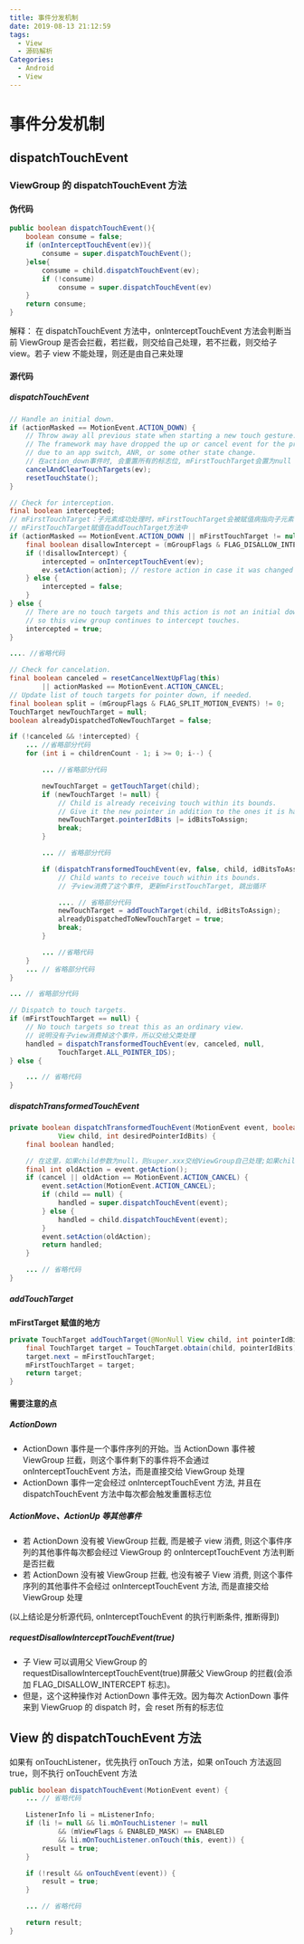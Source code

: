 ```yaml
---
title: 事件分发机制
date: 2019-08-13 21:12:59
tags:
  - View
  - 源码解析
Categories:
  - Android
  - View
---
```


# 事件分发机制

## dispatchTouchEvent

### ViewGroup 的 dispatchTouchEvent 方法

#### 伪代码

```java
public boolean dispatchTouchEvent(){
    boolean consume = false;
    if (onInterceptTouchEvent(ev)){
        consume = super.dispatchTouchEvent();
    }else{
        consume = child.dispatchTouchEvent(ev);
        if (!consume)
            consume = super.dispatchTouchEvent(ev)
    }
    return consume;
}
```

解释：
在 dispatchTouchEvent 方法中，onInterceptTouchEvent 方法会判断当前 ViewGroup 是否会拦截，若拦截，则交给自己处理，若不拦截，则交给子 view。若子 view 不能处理，则还是由自己来处理

#### 源代码

##### dispatchTouchEvent

```java
// Handle an initial down.
if (actionMasked == MotionEvent.ACTION_DOWN) {
    // Throw away all previous state when starting a new touch gesture.
    // The framework may have dropped the up or cancel event for the previous gesture
    // due to an app switch, ANR, or some other state change.
    // 在action_down事件时, 会重置所有的标志位, mFirstTouchTarget会置为null
    cancelAndClearTouchTargets(ev);
    resetTouchState();
}

// Check for interception.
final boolean intercepted;
// mFirstTouchTarget：子元素成功处理时，mFirstTouchTarget会被赋值病指向子元素
// mFirstTouchTarget赋值在addTouchTarget方法中
if (actionMasked == MotionEvent.ACTION_DOWN || mFirstTouchTarget != null) {
    final boolean disallowIntercept = (mGroupFlags & FLAG_DISALLOW_INTERCEPT) != 0;
    if (!disallowIntercept) {
        intercepted = onInterceptTouchEvent(ev);
        ev.setAction(action); // restore action in case it was changed
    } else {
        intercepted = false;
    }
} else {
    // There are no touch targets and this action is not an initial down
    // so this view group continues to intercept touches.
    intercepted = true;
}

.... //省略代码

// Check for cancelation.
final boolean canceled = resetCancelNextUpFlag(this)
        || actionMasked == MotionEvent.ACTION_CANCEL;
// Update list of touch targets for pointer down, if needed.
final boolean split = (mGroupFlags & FLAG_SPLIT_MOTION_EVENTS) != 0;
TouchTarget newTouchTarget = null;
boolean alreadyDispatchedToNewTouchTarget = false;

if (!canceled && !intercepted) {
    ... //省略部分代码
    for (int i = childrenCount - 1; i >= 0; i--) {

        ... //省略部分代码

        newTouchTarget = getTouchTarget(child);
        if (newTouchTarget != null) {
            // Child is already receiving touch within its bounds.
            // Give it the new pointer in addition to the ones it is handling.
            newTouchTarget.pointerIdBits |= idBitsToAssign;
            break;
        }

        ... // 省略部分代码

        if (dispatchTransformedTouchEvent(ev, false, child, idBitsToAssign)) {
            // Child wants to receive touch within its bounds.
            // 子view消费了这个事件, 更新mFirstTouchTarget, 跳出循环

            .... // 省略部分代码
            newTouchTarget = addTouchTarget(child, idBitsToAssign);
            alreadyDispatchedToNewTouchTarget = true;
            break;
        }

        ... //省略代码
    }
    ... // 省略部分代码
}

... // 省略部分代码

// Dispatch to touch targets.
if (mFirstTouchTarget == null) {
    // No touch targets so treat this as an ordinary view.
    // 说明没有子view消费掉这个事件，所以交给父类处理
    handled = dispatchTransformedTouchEvent(ev, canceled, null,
            TouchTarget.ALL_POINTER_IDS);
} else {

    ... // 省略代码
}
```

##### dispatchTransformedTouchEvent

```java
private boolean dispatchTransformedTouchEvent(MotionEvent event, boolean cancel,
            View child, int desiredPointerIdBits) {
    final boolean handled;

    // 在这里，如果child参数为null，则super.xxx交给ViewGroup自己处理;如果child不为空,则交给child处理
    final int oldAction = event.getAction();
    if (cancel || oldAction == MotionEvent.ACTION_CANCEL) {
        event.setAction(MotionEvent.ACTION_CANCEL);
        if (child == null) {
            handled = super.dispatchTouchEvent(event);
        } else {
            handled = child.dispatchTouchEvent(event);
        }
        event.setAction(oldAction);
        return handled;
    }

    ... // 省略代码
}
```

##### addTouchTarget

**mFirstTarget 赋值的地方**

```java
private TouchTarget addTouchTarget(@NonNull View child, int pointerIdBits) {
    final TouchTarget target = TouchTarget.obtain(child, pointerIdBits);
    target.next = mFirstTouchTarget;
    mFirstTouchTarget = target;
    return target;
}
```

#### 需要注意的点

##### ActionDown

- ActionDown 事件是一个事件序列的开始。当 ActionDown 事件被 ViewGroup 拦截，则这个事件剩下的事件将不会通过 onInterceptTouchEvent 方法，而是直接交给 ViewGroup 处理
- ActionDown 事件一定会经过 onInterceptTouchEvent 方法, 并且在 dispatchTouchEvent 方法中每次都会触发重置标志位

##### ActionMove、ActionUp 等其他事件

- 若 ActionDown 没有被 ViewGroup 拦截, 而是被子 view 消费, 则这个事件序列的其他事件每次都会经过 ViewGroup 的 onInterceptTouchEvent 方法判断是否拦截
- 若 ActionDown 没有被 ViewGroup 拦截, 也没有被子 View 消费, 则这个事件序列的其他事件不会经过 onInterceptTouchEvent 方法, 而是直接交给 ViewGroup 处理

(以上结论是分析源代码, onInterceptTouchEvent 的执行判断条件, 推断得到)

##### requestDisallowInterceptTouchEvent(true)

- 子 View 可以调用父 ViewGroup 的 requestDisallowInterceptTouchEvent(true)屏蔽父 ViewGroup 的拦截(会添加 FLAG_DISALLOW_INTERCEPT 标志)。
- 但是，这个这种操作对 ActionDown 事件无效。因为每次 ActionDown 事件来到 ViewGruop 的 dispatch 时，会 reset 所有的标志位

## View 的 dispatchTouchEvent 方法

如果有 onTouchListener，优先执行 onTouch 方法，如果 onTouch 方法返回 true，则不执行 onTouchEvent 方法

```java
public boolean dispatchTouchEvent(MotionEvent event) {
    ... // 省略代码

    ListenerInfo li = mListenerInfo;
    if (li != null && li.mOnTouchListener != null
            && (mViewFlags & ENABLED_MASK) == ENABLED
            && li.mOnTouchListener.onTouch(this, event)) {
        result = true;
    }

    if (!result && onTouchEvent(event)) {
        result = true;
    }

    ... // 省略代码

    return result;
}
```
